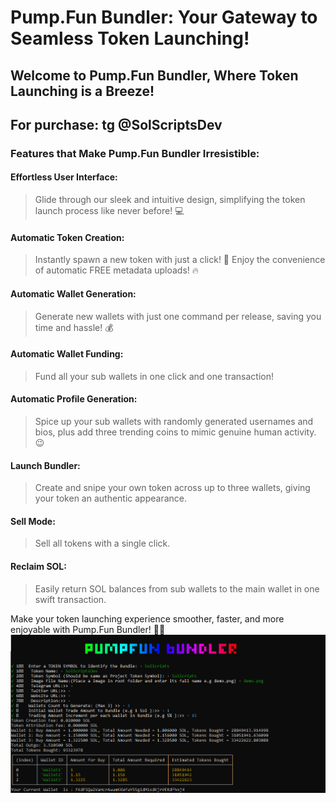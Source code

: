 # Pump.Fun Bundler: Your Gateway to Seamless Token Launching!

## Welcome to Pump.Fun Bundler, Where Token Launching is a Breeze!

## For purchase: tg @SolScriptsDev

### Features that Make Pump.Fun Bundler Irresistible:

#### Effortless User Interface:
> Glide through our sleek and intuitive design, simplifying the token launch process like never before! 💻

#### Automatic Token Creation:
> Instantly spawn a new token with just a click! 🚀
> Enjoy the convenience of automatic FREE metadata uploads! 🔥

#### Automatic Wallet Generation:
> Generate new wallets with just one command per release, saving you time and hassle! 💰

#### Automatic Wallet Funding:
> Fund all your sub wallets in one click and one transaction!

#### Automatic Profile Generation:
> Spice up your sub wallets with randomly generated usernames and bios, plus add three trending coins to mimic genuine human activity. 😉

#### Launch Bundler:
> Create and snipe your own token across up to three wallets, giving your token an authentic appearance.

#### Sell Mode:
> Sell all tokens with a single click.

#### Reclaim SOL:
> Easily return SOL balances from sub wallets to the main wallet in one swift transaction.

Make your token launching experience smoother, faster, and more enjoyable with Pump.Fun Bundler! 🚀🎉
![alt text](https://github.com/SolDevRay/Pump.fun-Bundler/blob/main/Screenshot_bundler.png)
